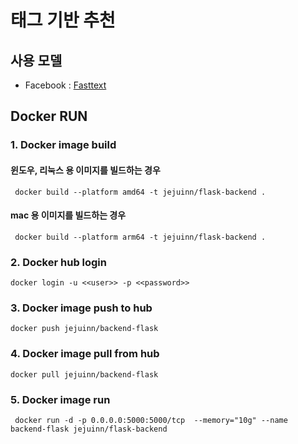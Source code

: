 # 태그 기반 추천
## 사용 모델
- Facebook : [Fasttext](https://fasttext.cc/docs/en/crawl-vectors.html)

## Docker RUN
### 1. Docker image build
#### 윈도우, 리눅스 용 이미지를 빌드하는 경우
```commandline
 docker build --platform amd64 -t jejuinn/flask-backend .
```
#### mac 용 이미지를 빌드하는 경우
```commandline
 docker build --platform arm64 -t jejuinn/flask-backend .
```

### 2. Docker hub login
```commandline
docker login -u <<user>> -p <<password>>
```
### 3. Docker image push to hub
```commandline
docker push jejuinn/backend-flask
```
### 4. Docker image pull from hub
```commandline
docker pull jejuinn/backend-flask
```
### 5. Docker image run
```commandline
 docker run -d -p 0.0.0.0:5000:5000/tcp  --memory="10g" --name backend-flask jejuinn/flask-backend 
```